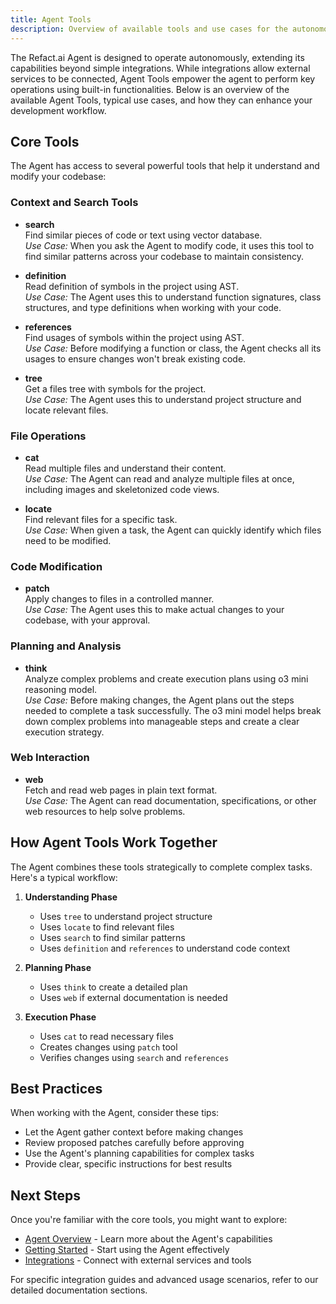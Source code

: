 ```yaml
---
title: Agent Tools
description: Overview of available tools and use cases for the autonomous Refact.ai Agent
---
```


The Refact.ai Agent is designed to operate autonomously, extending its capabilities beyond simple integrations. While integrations allow external services to be connected, Agent Tools empower the agent to perform key operations using built-in functionalities. Below is an overview of the available Agent Tools, typical use cases, and how they can enhance your development workflow.

## Core Tools

The Agent has access to several powerful tools that help it understand and modify your codebase:

### Context and Search Tools

- **search**  
  Find similar pieces of code or text using vector database.  
  *Use Case:* When you ask the Agent to modify code, it uses this tool to find similar patterns across your codebase to maintain consistency.

- **definition**  
  Read definition of symbols in the project using AST.  
  *Use Case:* The Agent uses this to understand function signatures, class structures, and type definitions when working with your code.

- **references**  
  Find usages of symbols within the project using AST.  
  *Use Case:* Before modifying a function or class, the Agent checks all its usages to ensure changes won't break existing code.

- **tree**  
  Get a files tree with symbols for the project.  
  *Use Case:* The Agent uses this to understand project structure and locate relevant files.

### File Operations

- **cat**  
  Read multiple files and understand their content.  
  *Use Case:* The Agent can read and analyze multiple files at once, including images and skeletonized code views.

- **locate**  
  Find relevant files for a specific task.  
  *Use Case:* When given a task, the Agent can quickly identify which files need to be modified.

### Code Modification

- **patch**  
  Apply changes to files in a controlled manner.  
  *Use Case:* The Agent uses this to make actual changes to your codebase, with your approval.

### Planning and Analysis

- **think**  
  Analyze complex problems and create execution plans using o3 mini reasoning model.  
  *Use Case:* Before making changes, the Agent plans out the steps needed to complete a task successfully. The o3 mini model helps break down complex problems into manageable steps and create a clear execution strategy.

### Web Interaction

- **web**  
  Fetch and read web pages in plain text format.  
  *Use Case:* The Agent can read documentation, specifications, or other web resources to help solve problems.

## How Agent Tools Work Together

The Agent combines these tools strategically to complete complex tasks. Here's a typical workflow:

1. **Understanding Phase**
   - Uses `tree` to understand project structure
   - Uses `locate` to find relevant files
   - Uses `search` to find similar patterns
   - Uses `definition` and `references` to understand code context

2. **Planning Phase**
   - Uses `think` to create a detailed plan
   - Uses `web` if external documentation is needed

3. **Execution Phase**
   - Uses `cat` to read necessary files
   - Creates changes using `patch` tool
   - Verifies changes using `search` and `references`

## Best Practices

When working with the Agent, consider these tips:

- Let the Agent gather context before making changes
- Review proposed patches carefully before approving
- Use the Agent's planning capabilities for complex tasks
- Provide clear, specific instructions for best results

## Next Steps

Once you're familiar with the core tools, you might want to explore:

- [Agent Overview](../overview) - Learn more about the Agent's capabilities
- [Getting Started](../getting-started) - Start using the Agent effectively
- [Integrations](../integrations) - Connect with external services and tools

For specific integration guides and advanced usage scenarios, refer to our detailed documentation sections.